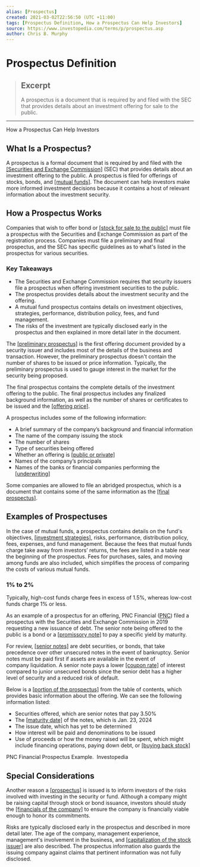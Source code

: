 ```yaml
---
alias: [Prospectus]
created: 2021-03-02T22:56:50 (UTC +11:00)
tags: [Prospectus Definition, How a Prospectus Can Help Investors]
source: https://www.investopedia.com/terms/p/prospectus.asp
author: Chris B. Murphy
---
```


# Prospectus Definition

> ## Excerpt
> A prospectus is a document that is required by and filed with the SEC that provides details about an investment offering for sale to the public.

---

How a Prospectus Can Help Investors
## What Is a Prospectus?

A prospectus is a formal document that is required by and filed with the [[Securities and Exchange Commission]](https://www.investopedia.com/terms/s/sec.asp) (SEC) that provides details about an investment offering to the public. A prospectus is filed for offerings of stocks, bonds, and [[mutual funds]](https://www.investopedia.com/terms/m/mutualfund.asp). The document can help investors make more informed investment decisions because it contains a host of relevant information about the investment security.

## How a Prospectus Works

Companies that wish to offer bond or [[stock for sale to the public]](https://www.investopedia.com/terms/i/ipo.asp) must file a prospectus with the Securities and Exchange Commission as part of the registration process. Companies must file a preliminary and final prospectus, and the SEC has specific guidelines as to what's listed in the prospectus for various securities.

### Key Takeaways

-   The Securities and Exchange Commission requires that security issuers file a prospectus when offering investment securities to the public.
-   The prospectus provides details about the investment security and the offering.
-   A mutual fund prospectus contains details on investment objectives, strategies, performance, distribution policy, fees, and fund management. 
-   The risks of the investment are typically disclosed early in the prospectus and then explained in more detail later in the document.

The [[preliminary prospectus]](https://www.investopedia.com/terms/p/preliminaryprospectus.asp) is the first offering document provided by a security issuer and includes most of the details of the business and transaction. However, the preliminary prospectus doesn't contain the number of shares to be issued or price information. Typically, the preliminary prospectus is used to gauge interest in the market for the security being proposed.

The final prospectus contains the complete details of the investment offering to the public. The final prospectus includes any finalized background information, as well as the number of shares or certificates to be issued and the [[offering price]](https://www.investopedia.com/terms/o/offeringprice.asp).

A prospectus includes some of the following information:

-   A brief summary of the company’s background and financial information
-   The name of the company issuing the stock
-   The number of shares
-   Type of securities being offered
-   Whether an offering is [[public or private]](https://www.investopedia.com/ask/answers/021015/what-difference-between-ipo-and-private-placement.asp)
-   Names of the company’s principals
-   Names of the banks or financial companies performing the [[underwriting]](https://www.investopedia.com/terms/u/underwriting.asp)

Some companies are allowed to file an abridged prospectus, which is a document that contains some of the same information as the [[final prospectus]](https://www.investopedia.com/terms/f/finalprospectus.asp).

## Examples of Prospectuses

In the case of mutual funds, a prospectus contains details on the fund's objectives, [[investment strategies]](https://www.investopedia.com/terms/i/investmentstrategy.asp), risks, performance, distribution policy, fees, expenses, and fund management. Because the fees that mutual funds charge take away from investors’ returns, the fees are listed in a table near the beginning of the prospectus. Fees for purchases, sales, and moving among funds are also included, which simplifies the process of comparing the costs of various mutual funds.

### 1% to 2%

Typically, high-cost funds charge fees in excess of 1.5%, whereas low-cost funds charge 1% or less.

As an example of a prospectus for an offering, PNC Financial ([PNC](https://www.investopedia.com/markets/quote?tvwidgetsymbol=PNC)) filed a prospectus with the Securities and Exchange Commission in 2019 requesting a new issuance of debt. The senior note being offered to the public is a bond or a [[promissory note]](https://www.investopedia.com/terms/p/promissorynote.asp) to pay a specific yield by maturity.

For review, [[senior notes]](https://www.investopedia.com/terms/s/seniornote.asp) are debt securities, or bonds, that take precedence over other unsecured notes in the event of bankruptcy. Senior notes must be paid first if assets are available in the event of company liquidation. A senior note pays a lower [[coupon rate]](https://www.investopedia.com/terms/c/coupon-rate.asp) of interest compared to junior unsecured bonds since the senior debt has a higher level of security and a reduced risk of default.

Below is a [[portion of the prospectus]](https://sec.report/Document/0001193125-19-035090) from the table of contents, which provides basic information about the offering. We can see the following information listed:

-   Securities offered, which are senior notes that pay 3.50%
-   The [[maturity date]](https://www.investopedia.com/terms/m/maturitydate.asp) of the notes, which is Jan. 23, 2024
-   The issue date, which has yet to be determined
-   How interest will be paid and denominations to be issued
-   Use of proceeds or how the money raised will be spent, which might include financing operations, paying down debt, or [[buying back stock]](https://www.investopedia.com/articles/02/041702.asp)

PNC Financial Prospectus Example.  Investopedia

## Special Considerations

Another reason a [[prospectus]](https://www.investopedia.com/articles/00/090600.asp) is issued is to inform investors of the risks involved with investing in the security or fund. Although a company might be raising capital through stock or bond issuance, investors should study the [[financials of the company]](https://www.investopedia.com/terms/f/financial-statements.asp) to ensure the company is financially viable enough to honor its commitments.

Risks are typically disclosed early in the prospectus and described in more detail later. The age of the company, management experience, management's involvement in the business, and [[capitalization of the stock issuer]](https://www.investopedia.com/terms/m/marketcapitalization.asp) are also described. The prospectus information also guards the issuing company against claims that pertinent information was not fully disclosed.
